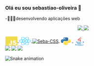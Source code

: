 ### Olá eu sou sebastiao-oliveira 👋

-💬👨‍💻desenvolvendo aplicações web
<div align="center">
  <a href="https://github.com/sebastiao-oliveira">
  <img height="180em" src="https://github-readme-stats.vercel.app/api?username=sebastiao-oliveira&show_icons=true&theme=dark&include_all_commits=true&count_private=true"/>
  <img height="180em" src="https://github-readme-stats.vercel.app/api/top-langs/?username=sebastiao-oliveira&layout=compact&langs_count=7&theme=dark"/>
</div>
<div style="display: inline_block"><br>
  <img align="center" alt="Seba-Js" height="30" width="40" src="https://raw.githubusercontent.com/devicons/devicon/master/icons/javascript/javascript-plain.svg">
  <img align="center" alt="Seba-React" height="30" width="40" src="https://raw.githubusercontent.com/devicons/devicon/master/icons/react/react-original.svg">
  <!-- 
 <img align="center" alt="Seba-Ts" height="30" width="40" src="https://raw.githubusercontent.com/devicons/devicon/master/icons/typescript/typescript-plain.svg">
<img align="center" alt="Seba-HTML" height="30" width="40" src="https://raw.githubusercontent.com/devicons/devicon/master/icons/html5/html5-original.svg">
<img align="center" alt="Seba-CSS" height="30" width="40" src="https://raw.githubusercontent.com/devicons/devicon/master/icons/css3/css3-original.svg"> 
  <img align="center" alt="Seba-Csharp" height="30" width="40" src="https://raw.githubusercontent.com/devicons/devicon/master/icons/csharp/csharp-original.svg">
  -->
  <img align="center" alt="Seba-CSS" height="30" width="40" src="https://cdn.jsdelivr.net/gh/devicons/devicon/icons/godot/godot-original.svg" />
  <img align="center" alt="Seba-Python" height="30" width="40" src="https://raw.githubusercontent.com/devicons/devicon/master/icons/python/python-original.svg">
  <img align="center" alt="Seba-React" height="30" width="40" src="https://raw.githubusercontent.com/devicons/devicon/master/icons/java/java-original.svg">
   
</div>
 <a href="https://www.linkedin.com/in/sebasti%C3%A3o-oliveira-melo-b413b115b/" target="_blank"><img src="https://img.shields.io/badge/-LinkedIn-%230077B5?style=for-the-badge&logo=linkedin&logoColor=white" target="_blank"></a> 
 <a href="https://www.youtube.com/channel/UCOQmVbDyMjeBmapvgpVSrhQ" target="_blank"><img src="https://img.shields.io/badge/YouTube-FF0000?style=for-the-badge&logo=youtube&logoColor=white" target="_blank"></a>
 <a href = "mailto:sebastianoliver2001@gmail.com"><img src="https://img.shields.io/badge/-Gmail-%23333?style=for-the-badge&logo=gmail&logoColor=white" target="_blank"></a>
  
   ![Snake animation](https://github.com/sebastiao-oliveira/sebastiao-oliveira/blob/output/github-contribution-grid-snake.svg)
